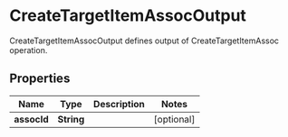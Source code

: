

# CreateTargetItemAssocOutput

CreateTargetItemAssocOutput defines output of CreateTargetItemAssoc operation.
## Properties

Name | Type | Description | Notes
------------ | ------------- | ------------- | -------------
**assocId** | **String** |  |  [optional]



